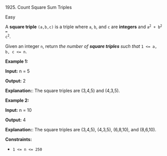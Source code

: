 1925\. Count Square Sum Triples

Easy

A **square triple** `(a,b,c)` is a triple where `a`, `b`, and `c` are **integers** and <code>a<sup>2</sup> + b<sup>2</sup> = c<sup>2</sup></code>.

Given an integer `n`, return _the number of **square triples** such that_ `1 <= a, b, c <= n`.

**Example 1:**

**Input:** n = 5

**Output:** 2

**Explanation:**: The square triples are (3,4,5) and (4,3,5).

**Example 2:**

**Input:** n = 10

**Output:** 4

**Explanation:**: The square triples are (3,4,5), (4,3,5), (6,8,10), and (8,6,10).

**Constraints:**

*   `1 <= n <= 250`